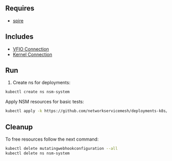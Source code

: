 ## Requires

- [spire](../spire)

## Includes

- [VFIO Connection](../use-cases/Vfio2Noop)
- [Kernel Connection](../use-cases/SriovKernel2Noop)

## Run

1. Create ns for deployments:
```bash
kubectl create ns nsm-system
```

Apply NSM resources for basic tests:
```bash
kubectl apply -k https://github.com/networkservicemesh/deployments-k8s/examples/sriov?ref=8038a644b10d72b18849c7a2db9ebd11e645e336
```

## Cleanup

To free resources follow the next command:
```bash
kubectl delete mutatingwebhookconfiguration --all
kubectl delete ns nsm-system
```
